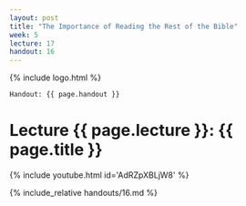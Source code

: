 ```yaml
---
layout: post
title: "The Importance of Reading the Rest of the Bible"
week: 5
lecture: 17
handout: 16
---
```


{% include logo.html %}

`Handout: {{ page.handout }}`

# Lecture {{ page.lecture }}: {{ page.title }}

{% include youtube.html id='AdRZpXBLjW8' %}

{% include_relative handouts/16.md %}
